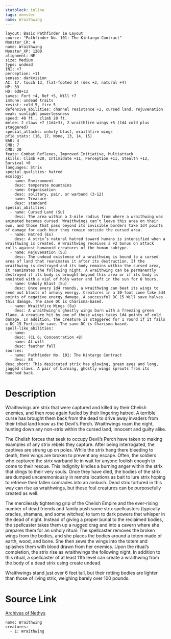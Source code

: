 ```yaml
---
statblock: inline
tags: monster
name: Wraithwing
---
```

```statblock
layout: Basic Pathfinder 1e Layout
source: "Pathfinder No. 101: The Kintargo Contract"
Monster_CR: 4
name: Wraithwing
Monster_XP: 1200
alignment: NE
size: Medium
type: undead
INI: +7
perception: +11
senses: darkvision
AC: 17, touch 13, flat-footed 14 (dex +3, natural +4)
HP: 39
HD: 6d8+12
saves: Fort +4, Ref +5, Will +7
immune: undead traits
resist: cold 5, fire 5
defensive_abilities: channel resistance +2, cursed land, rejuvenation
weak: sunlight powerlessness
speed: 40 ft., climb 20 ft.
melee: 2 claws +7 (1d4+3), 2 wraithfire wings +5 (1d4 cold plus staggered)
special_attacks: unholy blast, wraithfire wings
pf1e_stats: [16, 17, None, 13, 14, 15]
BAB: 4
CMB: 7
CMD: 20
feats: Combat Reflexes, Improved Initiative, Multiattack
skills: Climb +20, Intimidate +11, Perception +11, Stealth +12, Survival +8
languages: Strix
special_qualities: hatred
ecology:
  - name: Environment
    desc: temperate mountains
  - name: Organisation
    desc: solitary, pair, or warband (3-12)
  - name: Treasure
    desc: standard
special_abilities:
  - name: Cursed Land (Su)
    desc: The area within a 3-mile radius from where a wraithwing was animated becomes cursed. Wraithwings can’t leave this area on their own, and those that pass beyond its invisible borders take 1d4 points of damage for each hour they remain outside the cursed area.
  - name: Hatred (Ex)
    desc: A strix’s natural hatred toward humans is intensified when a wraithwing is created. A wraithwing receives a +2 bonus on attack rolls against humanoid creatures of the human subtype.
  - name: Rejuvenation (Su)
    desc: The undead existence of a wraithwing is bound to a cursed area of land that reanimates it after its destruction. If the wraithwing is destroyed and its body remains within the cursed area, it reanimates the following night. A wraithwing can be permanently destroyed if its body is brought beyond this area or if its body is anointed with a vial of holy water and left in the sun for 8 hours.
  - name: Unholy Blast (Su)
    desc: Once every 1d4 rounds, a wraithwing can beat its wings to send out blasts of unholy energy. Creatures in a 30-foot cone take 5d4 points of negative energy damage. A successful DC 15 Will save halves this damage. The save DC is Charisma-based.
  - name: Wraithfire Wings (Su)
    desc: A wraithwing’s ghostly wings burn with a freezing green flame. A creature hit by one of these wings takes 1d4 points of cold damage. In addition, the creature is staggered for 1 round if it fails a DC 15 Fortitude save. The save DC is Charisma-based.
spell-like_abilities:
  - name:
    desc: (CL 6; Concentration +8)
  - name: At will
    desc: feather fall
sources:
  - name: Pathfinder No. 101: The Kintargo Contract
    desc: 88
desc_short: This desiccated strix has glowing, green eyes and long, jagged claws. A pair of burning, ghostly wings sprouts from its hunched back.
```
# Description
Wraithwings are strix that were captured and killed by their Chelish enemies, and then rose again fueled by their lingering hatred. A terrible curse has brought them back from the dead to drive away invaders from their tribal land know as the Devil’s Perch. Wraithwings roam the night, hunting down any non-strix within the cursed land, innocent and guilty alike.

The Chelish forces that seek to occupy Devil’s Perch have taken to making examples of any strix rebels they capture. After being interrogated, the captives are strung up on poles. While the strix hang there bleeding to death, their wings are broken to prevent any escape. Often, the soldiers who captured the strix warband lie in wait for anyone foolish enough to come to their rescue. This indignity kindles a burning anger within the strix that clings to their very souls. Once they have died, the bodies of the strix are dumped unceremoniously in remote locations as bait to lure strix hoping to retrieve their fallen comrades into an ambush. Dead strix tortured in this way can rise as wraithwings, but these foul creatures can be purposefully created as well.

The mercilessly tightening grip of the Chelish Empire and the ever-rising number of dead friends and family push some strix spellcasters (typically oracles, shamans, and some witches) to turn to dark powers that whisper in the dead of night. Instead of giving a proper burial to the reclaimed bodies, the spellcaster takes them up a rugged crag and into a cavern where she prepares them for an unholy ritual. The spellcaster removes the broken wings from the bodies, and she places the bodies around a totem made of earth, wood, and bone. She then sews the wings into the totem and splashes them with blood drawn from her enemies. Upon the ritual’s completion, the strix rise as wraithwings the following night. In addition to this ritual, a spellcaster of at least 11th level can create a wraithwing from the body of a dead strix using create undead.

Wraithwings stand just over 6 feet tall, but their rotting bodies are lighter than those of living strix, weighing barely over 100 pounds.
# Source Link
[Archives of Nethys](https://aonprd.com/MonsterDisplay.aspx?ItemName=Wraithwing)
```encounter-table
name: Wraithwing
creatures:
  - 1: Wraithwing
```
